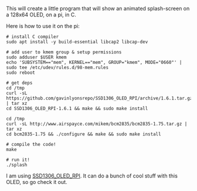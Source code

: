 This will create a little program that will show an animated splash-screen on a 128x64 OLED, on a pi, in C.

Here is how to use it on the pi:

```
# install C compiler
sudo apt install -y build-essential libcap2 libcap-dev

# add user to kmem group & setup permissions
sudo adduser $USER kmem
echo 'SUBSYSTEM=="mem", KERNEL=="mem", GROUP="kmem", MODE="0660"' | sudo tee /etc/udev/rules.d/98-mem.rules
sudo reboot

# get deps
cd /tmp
curl -sL https://github.com/gavinlyonsrepo/SSD1306_OLED_RPI/archive/1.6.1.tar.gz | tar xz
cd SSD1306_OLED_RPI-1.6.1 && make && sudo make install

cd /tmp
curl -sL http://www.airspayce.com/mikem/bcm2835/bcm2835-1.75.tar.gz | tar xz
cd bcm2835-1.75 && ./configure && make && sudo make install

# compile the code!
make

# run it!
./splash
```

I am using [SSD1306_OLED_RPI](https://github.com/gavinlyonsrepo/SSD1306_OLED_RPI). It can do a bunch of cool stuff with this OLED, so go check it out.
